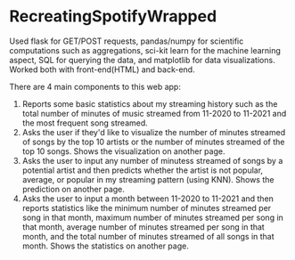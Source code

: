 # RecreatingSpotifyWrapped
Used flask for GET/POST requests, pandas/numpy for scientific computations such as aggregations, sci-kit learn for the machine learning aspect, SQL for querying the data, and matplotlib for data visualizations. Worked both with front-end(HTML) and back-end. 

There are 4 main components to this web app:
  1) Reports some basic statistics about my streaming history such as the total number of minutes of music streamed from 11-2020 to 11-2021 and the most  frequent song streamed. 
  2) Asks the user if they'd like to visualize the number of minutes streamed of songs by the top 10 artists or the number of minutes streamed of the top 10 songs. Shows the visualization on another page. 
  3) Asks the user to input any number of minutess streamed of songs by a potential artist and then predicts whether the artist is not popular, average, or popular in my streaming pattern (using KNN). Shows the prediction on another page. 
  4) Asks the user to input a month between 11-2020 to 11-2021 and then reports statistics like the minimum number of minutes streamed per song in that month, maximum number of minutes streamed per song in that month, average number of minutes streamed per song in that month, and the total number of minutes streamed of all songs in that month. Shows the statistics on another page. 
